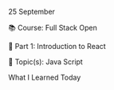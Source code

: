 25 September

📚 Course: Full Stack Open

🧩 Part 1: Introduction to React

🔖 Topic(s): Java Script

What I Learned Today
